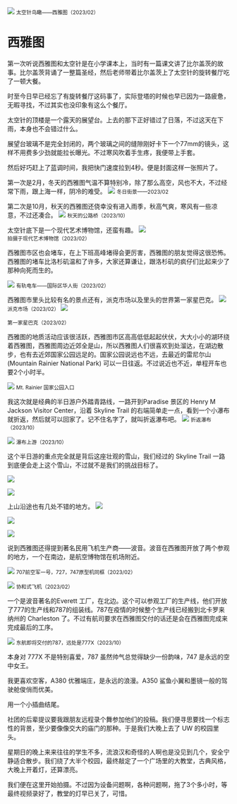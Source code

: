 <img src="https://s2.loli.net/2023/11/07/asGfgQp8xo2KcTY.jpg" />
<small>太空针鸟瞰——西雅图（2023/02）</small>


# 西雅图
第一次听说西雅图和太空针是在小学课本上，当时有一篇课文讲了比尔盖茨的故事。比尔盖茨背诵了一整篇圣经，然后老师带着比尔盖茨上了太空针的旋转餐厅吃了一顿大餐。

时至今日早已经忘了有旋转餐厅这码事了，实际登塔的时候也早已因为一路疲惫，无暇寻找，不过其实也没印象有这么个餐厅。

太空针的顶楼是一个露天的展望台。上去的那下正好错过了日落，不过这天在下雨，本身也不会错过什么。

展望台玻璃不是完全封闭的，两个玻璃之间的缝隙刚好卡下一个77mm的镜头，这样不用费多少劲就能拉长曝光。不过寒风吹着手生疼，我便带上手套。

然后好巧赶上了蓝调时间，我把快门速度拉到4秒。便是封面这样一张照片了。

第一次是2月，冬天的西雅图气温不算特别冷，除了那么高空，风也不大，不过经常下雨，跟上海一样，阴冷的难受。
![](https://s2.loli.net/2023/11/07/KfO8g4Ya6F7EMcy.jpg)
<small>冬日街景——2023/02</small>

第二次是10月，秋天的西雅图还侥幸没有进入雨季，秋高气爽，寒风有一些凉意，不过还凑合。
![](https://s2.loli.net/2023/11/07/8I65BEas2ZHkvT7.jpg)
<small>秋天的公路桥（2023/10）</small>

太空针底下是一个现代艺术博物馆，还蛮有趣。
![](https://s2.loli.net/2023/11/07/9B7A43aTyHhuOfQ.jpg)
<small>拍摄于现代艺术博物馆（2023/02）</small>

西雅图市区也会堵车，在上下班高峰堵得会更厉害，西雅图的朋友觉得这很恐怖。西雅图的堵车比洛杉矶温和了许多，大家还算谦让，跟洛杉矶的疯仔们比起来少了那种向死而生的。

![](https://s2.loli.net/2023/11/07/J9rwXEqt7hnPQBD.jpg)
<small>有轨电车——国际区华人街（2023/02）</small>

西雅图市里头比较有名的景点还有，派克市场以及里头的世界第一家星巴克。
![](https://s2.loli.net/2023/11/07/ZbniYAufhKD3C68.jpg)
<small>派克市场（2023/02）</small>
![](https://s2.loli.net/2023/11/07/VfMa6JhrOHGN4eu.jpg)

<small>第一家星巴克（2023/02）</small>

西雅图的地质活动应该很活跃，西雅图市区高高低低起起伏伏，大大小小的湖环绕着西雅图，西雅图周边近郊全是山，所以西雅图人们很喜欢到处溜达，在湖边散步，也有去近郊国家公园远足的。国家公园说远也不远，去最近的雷尼尔山 (Mountain Rainier National Park) 可以一日往返。不过说近也不近，单程开车也要2个小时半。

![](https://s2.loli.net/2023/11/07/QU5zBJnXx3ELhpZ.jpg)
<small>Mt. Rainier 国家公园入口 </small>

我这次就是经典的半日游户外踏青路线，一路开到Paradise 景区的 Henry M Jackson Visitor Center，沿着 Skyline Trail 的右端简单走一点，看到一个小瀑布就折返，然后就可以回家了。记不住名字了，就叫折返瀑布吧。
![](https://s2.loli.net/2023/11/07/r4uoseGpzJdgymv.jpg)
<small>折返瀑布（2023/10）</small>

![](https://s2.loli.net/2023/11/07/Rp3bKqt47LZGiFl.jpg)
<small>瀑布上游（2023/10）</small>

这个半日游的重点完全就是背后这座壮观的雪山，我们经过的 Skyline Trail 一路到底便会走上这个雪山，不过就不是我们的挑战目标了。

![](https://s2.loli.net/2023/11/07/PvhBTbYXLWHuQqf.jpg)

![](https://s2.loli.net/2023/11/07/ysLM1uNR52wZGAr.jpg)

上山沿途也有几处不错的地方。
![](https://s2.loli.net/2023/11/07/CeSJsxA5QP2mYrI.jpg)

![](https://s2.loli.net/2023/11/07/PXDbqIFZVpnojei.jpg)

![](https://s2.loli.net/2023/11/07/rlUWkmzPYwjxefb.jpg)


说到西雅图还得提到著名民用飞机生产商——波音。波音在西雅图开放了两个参观的地方，一个在南边，是航空博物馆在机场附近。

![](https://s2.loli.net/2023/11/07/B821NA749zy5HWa.jpg)
<small>707前空军一号，727，747原型机同框（2023/02）</small>

![](https://s2.loli.net/2023/11/07/vRW2jztIGQHcNgD.jpg)
<small>协和式飞机（2023/02）</small>

一个是波音著名的Everett 工厂，在北边。这个可以参观工厂的生产线，他们开放了777的生产线和787的组装线。787在疫情的时候整个生产线已经搬到北卡罗来纳州的 Charleston 了。不过有航司要求在西雅图交付的话还是会在西雅图完成来完成最后的工序。

![](https://s2.loli.net/2023/11/07/fO7zKTC83Gde6S1.jpg)
<small>东航即将交付的787，远处是777X（2023/10）</small>

本身对 777X 不是特别喜爱，787 虽然帅气总觉得缺少一份韵味，747 是永远的空中女王。

我更喜欢空客，A380 优雅端庄，是永远的浪漫。A350  鲨鱼小翼和墨镜一般的驾驶舱俊俏而优美。

用一个小插曲结尾。

社团的后辈提议要我跟朋友远程录个舞参加他们的投稿。我们便寻思要找一个标志性的背景，至少要像像交大的庙门的那种。于是我们大晚上去了 UW 的校园里头。

星期日的晚上来来往往的学生不多，流浪汉和奇怪的人啊也是没见到几个，安全宁静适合散步。我们绕了大半个校园，最终敲定了一个广场里的大教堂，古典风格，大晚上开着灯，还算漂亮。

我们便在这里开始拍摄。不过因为设备问题啊，各种问题啊，拖了3个多小时，等最终视频录好了，教堂的灯早已关了，可惜。
